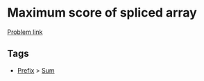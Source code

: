 # Maximum score of spliced array

[Problem link](https://leetcode.com/problems/maximum-score-of-spliced-array)

## Tags

* [Prefix](/README.md#Prefix) > [Sum](/README.md#Prefix-Sum)
